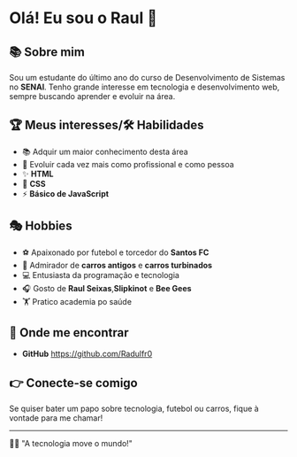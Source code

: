 # Olá! Eu sou o Raul 👋

## 📚 Sobre mim
Sou um estudante do último ano do curso de Desenvolvimento de Sistemas no **SENAI**. Tenho grande interesse em tecnologia e desenvolvimento web, sempre buscando aprender e evoluir na área.

## 🏆 Meus interesses/🛠️ Habilidades
- 📚 Adquir um maior conhecimento desta área
- 🌱 Evoluir cada vez mais como profissional e como pessoa
- ✨ **HTML**
- 🌟 **CSS**
- ⚡ **Básico de JavaScript**
## 🎭 Hobbies
- ⚽ Apaixonado por futebol e torcedor do **Santos FC**
- 🚗 Admirador de **carros antigos** e **carros turbinados**
- 💻 Entusiasta da programação e tecnologia
- 🎧 Gosto de **Raul Seixas**,**Slipkinot** e **Bee Gees**
- 🏋️ Pratico academia po saúde

## 📱 Onde me encontrar
- **GitHub** https://github.com/Radulfr0

## 👉 Conecte-se comigo
Se quiser bater um papo sobre tecnologia, futebol ou carros, fique à vontade para me chamar! 

---
👨‍💻 "A tecnologia move o mundo!"
